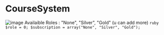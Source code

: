 # CourseSystem
![image](https://github.com/SwagAPI/CourseSystem/assets/108799236/2433bdac-3cd6-467f-8f98-b727ed885cb6)
Availaible Roles : "None", "Silver", "Gold" (u can add more)
``ruby
$role = 0;
$subscription = array("None", "Silver", "Gold");
``
